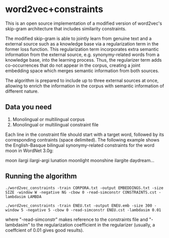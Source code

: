 word2vec+constraints
====================
This is an open source implementation of a modified version of word2vec's skip-gram architecture that includes similarity constraints.

The modified skip-gram is able to jointly learn from genuine text and a external source such as a knowledge base via a regularization term in the former loss function. This regularization term incorporates extra semantic information from the external source, e.g. synonymy-related words from a knowledge base, into the learning process. Thus, the regularizer term adds co-occurrences that do not appear in the corpus, creating a joint embedding space which merges semantic information from both sources.

The algorithm is prepared to include up to three external sources at once, allowing to enrich the information in the corpus with semantic information of different nature. 

Data you need
---------------

1. Monolingual or multilingual corpus
2. Monolingual or multilingual constraint file

Each line in the constraint file should start with a target word, followed by its corresponding contraints (space delimited). The following example shows the English-Basque bilingual synonymy-related constraints for the word moon in WordNet 3.0g:

moon ilargi ilargi-argi lunation moonlight moonshine ilargite daydream...

Running the algorithm
----------------------

```
./word2vec_constraints -train CORPORA.txt -output EMBEDDINGS.txt -size SIZE -window W -negative NG -cbow 0 -read-simconstr CONSTRAINTS.cst -lambdasim LAMBDA

./word2vec_constraints -train ENEU.txt -output ENEU.emb -size 300 -window 5 -negative 5 -cbow 0 -read-simconstr ENEU.cst -lambdasim 0.01
```
where "-read-simconstr" makes reference to the constraints file and "-lambdasim" to the regularization coefficient in the regularizer (usually, a coeffcient of 0.01 gives good results). 
